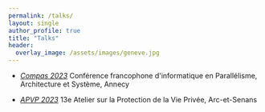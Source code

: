 ```yaml
---
permalink: /talks/
layout: single
author_profile: true
title: "Talks"
header:
  overlay_image: /assets/images/geneve.jpg
---
```


- [*Compas 2023*](https://2023.compas-conference.fr/)
Conférence francophone d'informatique en Parallélisme, Architecture et Système, Annecy

- [*APVP 2023*](https://apvp23.sciencesconf.org/)
13e Atelier sur la Protection de la Vie Privée, Arc-et-Senans
